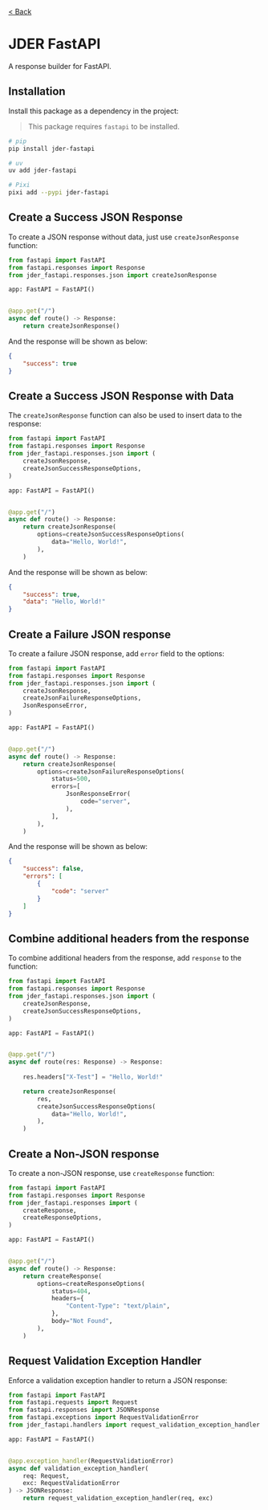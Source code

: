 [< Back](./../README.md)

# JDER FastAPI

A response builder for FastAPI.

## Installation

Install this package as a dependency in the project:

> This package requires `fastapi` to be installed.

```sh
# pip
pip install jder-fastapi

# uv
uv add jder-fastapi

# Pixi
pixi add --pypi jder-fastapi
```

## Create a Success JSON Response

To create a JSON response without data, just use `createJsonResponse` function:

```python
from fastapi import FastAPI
from fastapi.responses import Response
from jder_fastapi.responses.json import createJsonResponse

app: FastAPI = FastAPI()


@app.get("/")
async def route() -> Response:
    return createJsonResponse()
```

And the response will be shown as below:

```json
{
    "success": true
}
```

## Create a Success JSON Response with Data

The `createJsonResponse` function can also be used to insert data to the response:

```python
from fastapi import FastAPI
from fastapi.responses import Response
from jder_fastapi.responses.json import (
    createJsonResponse,
    createJsonSuccessResponseOptions,
)

app: FastAPI = FastAPI()


@app.get("/")
async def route() -> Response:
    return createJsonResponse(
        options=createJsonSuccessResponseOptions(
            data="Hello, World!",
        ),
    )
```

And the response will be shown as below:

```json
{
    "success": true,
    "data": "Hello, World!"
}
```

## Create a Failure JSON response

To create a failure JSON response, add `error` field to the options:

```python
from fastapi import FastAPI
from fastapi.responses import Response
from jder_fastapi.responses.json import (
    createJsonResponse,
    createJsonFailureResponseOptions,
    JsonResponseError,
)

app: FastAPI = FastAPI()


@app.get("/")
async def route() -> Response:
    return createJsonResponse(
        options=createJsonFailureResponseOptions(
            status=500,
            errors=[
                JsonResponseError(
                    code="server",
                ),
            ],
        ),
    )
```

And the response will be shown as below:

```json
{
    "success": false,
    "errors": [
        {
            "code": "server"
        }
    ]
}
```

## Combine additional headers from the response

To combine additional headers from the response, add `response` to the function:

```python
from fastapi import FastAPI
from fastapi.responses import Response
from jder_fastapi.responses.json import (
    createJsonResponse,
    createJsonSuccessResponseOptions,
)

app: FastAPI = FastAPI()


@app.get("/")
async def route(res: Response) -> Response:
    
    res.headers["X-Test"] = "Hello, World!"

    return createJsonResponse(
        res,
        createJsonSuccessResponseOptions(
            data="Hello, World!",
        ),
    )
```

## Create a Non-JSON response

To create a non-JSON response, use `createResponse` function:

```python
from fastapi import FastAPI
from fastapi.responses import Response
from jder_fastapi.responses import (
    createResponse,
    createResponseOptions,
)

app: FastAPI = FastAPI()


@app.get("/")
async def route() -> Response:
    return createResponse(
        options=createResponseOptions(
            status=404,
            headers={
                "Content-Type": "text/plain",
            },
            body="Not Found",
        ),
    )
```

## Request Validation Exception Handler

Enforce a validation exception handler to return a JSON response:

```python
from fastapi import FastAPI
from fastapi.requests import Request
from fastapi.responses import JSONResponse
from fastapi.exceptions import RequestValidationError
from jder_fastapi.handlers import request_validation_exception_handler

app: FastAPI = FastAPI()


@app.exception_handler(RequestValidationError)
async def validation_exception_handler(
    req: Request,
    exc: RequestValidationError
) -> JSONResponse:
    return request_validation_exception_handler(req, exc)
```
